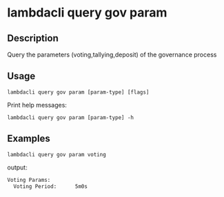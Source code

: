 # lambdacli query gov param

## Description

Query the parameters (voting,tallying,deposit) of the governance process

## Usage

```
lambdacli query gov param [param-type] [flags]
```

Print help messages:
```
lambdacli query gov param [param-type] -h
```

## Examples

```
lambdacli query gov param voting
```

output:

```txt
Voting Params:
  Voting Period:      5m0s
```
